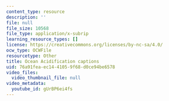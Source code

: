 ```yaml
---
content_type: resource
description: ''
file: null
file_size: 10568
file_type: application/x-subrip
learning_resource_types: []
license: https://creativecommons.org/licenses/by-nc-sa/4.0/
ocw_type: OCWFile
resourcetype: Other
title: Ocean Acidification captions
uid: 76a91fea-ec14-4105-9f68-d0ce94be6578
video_files:
  video_thumbnail_file: null
video_metadata:
  youtube_id: gUrBP6ei4fs
---
```

